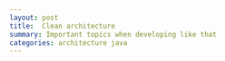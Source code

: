 ```yaml
---
layout: post
title:  Clean architecture
summary: Important topics when developing like that
categories: architecture java
---
```

